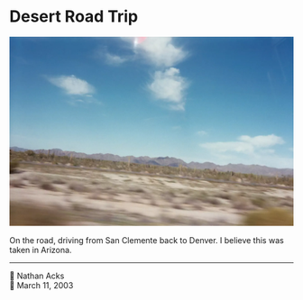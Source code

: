 # Desert Road Trip

![A view of the Arizona desert taken from a moving car](assets/9e1d01102202d46d3f66414ba663c85b.webp)

On the road, driving from San Clemente back to Denver. I believe this was taken in Arizona.

- - - -

👤 Nathan Acks  
📅 March 11, 2003
